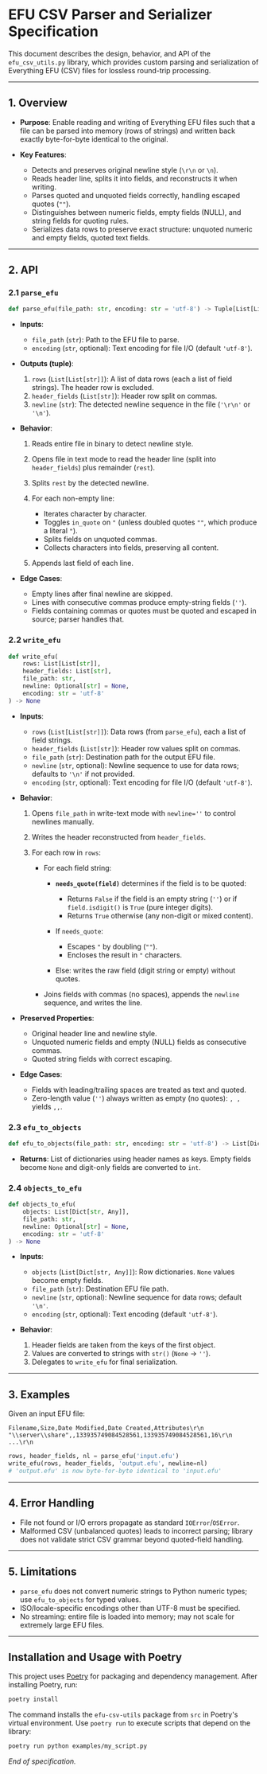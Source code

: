 # EFU CSV Parser and Serializer Specification

This document describes the design, behavior, and API of the `efu_csv_utils.py` library, which provides custom parsing and serialization of Everything EFU (CSV) files for lossless round-trip processing.

---

## 1. Overview

* **Purpose**: Enable reading and writing of Everything EFU files such that a file can be parsed into memory (rows of strings) and written back exactly byte-for-byte identical to the original.
* **Key Features**:

  * Detects and preserves original newline style (`\r\n` or `\n`).
  * Reads header line, splits it into fields, and reconstructs it when writing.
  * Parses quoted and unquoted fields correctly, handling escaped quotes (`""`).
  * Distinguishes between numeric fields, empty fields (NULL), and string fields for quoting rules.
  * Serializes data rows to preserve exact structure: unquoted numeric and empty fields, quoted text fields.

---

## 2. API

### 2.1 `parse_efu`

```python
def parse_efu(file_path: str, encoding: str = 'utf-8') -> Tuple[List[List[str]], str, str]
```

* **Inputs**:

  * `file_path` (`str`): Path to the EFU file to parse.
  * `encoding` (`str`, optional): Text encoding for file I/O (default `'utf-8'`).

* **Outputs (tuple)**:

  1. `rows` (`List[List[str]]`): A list of data rows (each a list of field strings). The header row is excluded.
  2. `header_fields` (`List[str]`): Header row split on commas.
  3. `newline` (`str`): The detected newline sequence in the file (`'\r\n'` or `'\n'`).

* **Behavior**:

  1. Reads entire file in binary to detect newline style.
  2. Opens file in text mode to read the header line (split into `header_fields`) plus remainder (`rest`).
  3. Splits `rest` by the detected newline.
  4. For each non-empty line:

     * Iterates character by character.
     * Toggles `in_quote` on `"` (unless doubled quotes `""`, which produce a literal `"`).
     * Splits fields on unquoted commas.
     * Collects characters into fields, preserving all content.
  5. Appends last field of each line.

* **Edge Cases**:

  * Empty lines after final newline are skipped.
  * Lines with consecutive commas produce empty-string fields (`''`).
  * Fields containing commas or quotes must be quoted and escaped in source; parser handles that.

### 2.2 `write_efu`

```python
def write_efu(
    rows: List[List[str]],
    header_fields: List[str],
    file_path: str,
    newline: Optional[str] = None,
    encoding: str = 'utf-8'
) -> None
```

* **Inputs**:

  * `rows` (`List[List[str]]`): Data rows (from `parse_efu`), each a list of field strings.
  * `header_fields` (`List[str]`): Header row values split on commas.
  * `file_path` (`str`): Destination path for the output EFU file.
  * `newline` (`str`, optional): Newline sequence to use for data rows; defaults to `'\n'` if not provided.
  * `encoding` (`str`, optional): Text encoding for file I/O (default `'utf-8'`).

* **Behavior**:

  1. Opens `file_path` in write-text mode with `newline=''` to control newlines manually.
  2. Writes the header reconstructed from `header_fields`.
  3. For each row in `rows`:

     * For each field string:

       * **`needs_quote(field)`** determines if the field is to be quoted:

         * Returns `False` if the field is an empty string (`''`) or if `field.isdigit()` is `True` (pure integer digits).
         * Returns `True` otherwise (any non-digit or mixed content).
       * If `needs_quote`:

         * Escapes `"` by doubling (`""`).
         * Encloses the result in `"` characters.
       * Else: writes the raw field (digit string or empty) without quotes.
     * Joins fields with commas (no spaces), appends the `newline` sequence, and writes the line.

* **Preserved Properties**:

  * Original header line and newline style.
  * Unquoted numeric fields and empty (NULL) fields as consecutive commas.
  * Quoted string fields with correct escaping.

* **Edge Cases**:

  * Fields with leading/trailing spaces are treated as text and quoted.
  * Zero-length value (`''`) always written as empty (no quotes): `, ,` yields `,,`.

### 2.3 `efu_to_objects`

```python
def efu_to_objects(file_path: str, encoding: str = 'utf-8') -> List[Dict[str, Any]]
```

* **Returns**: List of dictionaries using header names as keys. Empty fields become
  `None` and digit-only fields are converted to `int`.

### 2.4 `objects_to_efu`

```python
def objects_to_efu(
    objects: List[Dict[str, Any]],
    file_path: str,
    newline: Optional[str] = None,
    encoding: str = 'utf-8'
) -> None
```

* **Inputs**:

  * `objects` (`List[Dict[str, Any]]`): Row dictionaries. ``None`` values become empty fields.
  * `file_path` (`str`): Destination EFU file path.
  * `newline` (`str`, optional): Newline sequence for data rows; default `'\n'`.
  * `encoding` (`str`, optional): Text encoding (default `'utf-8'`).

* **Behavior**:

  1. Header fields are taken from the keys of the first object.
  2. Values are converted to strings with ``str()`` (``None`` -> ``''``).
  3. Delegates to `write_efu` for final serialization.

---

## 3. Examples

Given an input EFU file:

```
Filename,Size,Date Modified,Date Created,Attributes\r\n
"\\server\\share",,133935749084528561,133935749084528561,16\r\n
...\r\n
```

```python
rows, header_fields, nl = parse_efu('input.efu')
write_efu(rows, header_fields, 'output.efu', newline=nl)
# 'output.efu' is now byte-for-byte identical to 'input.efu'
```

---

## 4. Error Handling

* File not found or I/O errors propagate as standard `IOError`/`OSError`.
* Malformed CSV (unbalanced quotes) leads to incorrect parsing; library does not validate strict CSV grammar beyond quoted-field handling.

---

## 5. Limitations

* `parse_efu` does not convert numeric strings to Python numeric types; use
  `efu_to_objects` for typed values.
* ISO/locale-specific encodings other than UTF-8 must be specified.
* No streaming: entire file is loaded into memory; may not scale for extremely large EFU files.

---
## Installation and Usage with Poetry

This project uses [Poetry](https://python-poetry.org/) for packaging and dependency management. After installing Poetry, run:

```bash
poetry install
```

The command installs the `efu-csv-utils` package from `src` in Poetry's virtual environment. Use `poetry run` to execute scripts that depend on the library:

```bash
poetry run python examples/my_script.py
```

*End of specification.*

